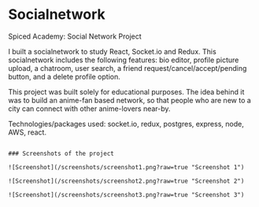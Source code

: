 # Socialnetwork

Spiced Academy: Social Network Project

I built a socialnetwork to study React, Socket.io and Redux.
This socialnetwork includes the following features: bio editor, profile picture upload, a chatroom, user search, a friend request/cancel/accept/pending button, and a delete profile option.

This project was built solely for educational purposes. The idea behind it was to build an anime-fan based network, so that people who are new to a city can connect with other anime-lovers near-by.

Technologies/packages used: socket.io, redux, postgres, express, node, AWS, react.

```

### Screenshots of the project

![Screenshot](/screenshots/screenshot1.png?raw=true "Screenshot 1")

![Screenshot](/screenshots/screenshot2.png?raw=true "Screenshot 2")

![Screenshot](/screenshots/screenshot3.png?raw=true "Screenshot 3")
```
